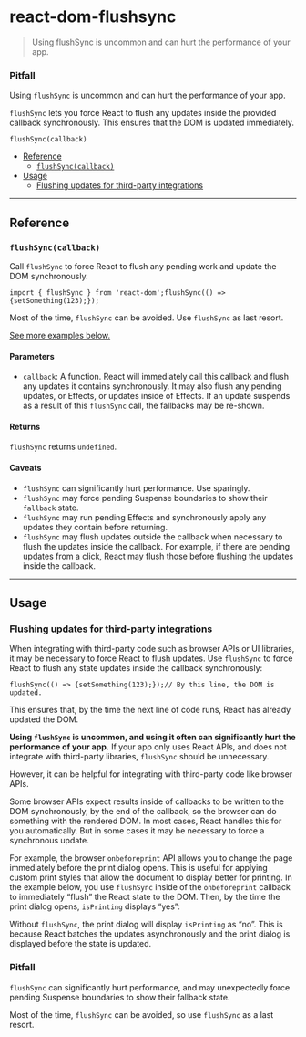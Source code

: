 # react-dom-flushsync

> Using flushSync is uncommon and can hurt the performance of your app.



### Pitfall

Using `flushSync` is uncommon and can hurt the performance of your app.

`flushSync` lets you force React to flush any updates inside the provided callback synchronously. This ensures that the DOM is updated immediately.

    flushSync(callback)

*   [Reference](#reference)
    *   [`flushSync(callback)`](#flushsync)
*   [Usage](#usage)
    *   [Flushing updates for third-party integrations](#flushing-updates-for-third-party-integrations)

* * *

## Reference[](#reference "Link for Reference")

### `flushSync(callback)`[](#flushsync "Link for this heading")

Call `flushSync` to force React to flush any pending work and update the DOM synchronously.

    import { flushSync } from 'react-dom';flushSync(() => {setSomething(123);});

Most of the time, `flushSync` can be avoided. Use `flushSync` as last resort.

[See more examples below.](#usage)

#### Parameters[](#parameters "Link for Parameters")

*   `callback`: A function. React will immediately call this callback and flush any updates it contains synchronously. It may also flush any pending updates, or Effects, or updates inside of Effects. If an update suspends as a result of this `flushSync` call, the fallbacks may be re-shown.

#### Returns[](#returns "Link for Returns")

`flushSync` returns `undefined`.

#### Caveats[](#caveats "Link for Caveats")

*   `flushSync` can significantly hurt performance. Use sparingly.
*   `flushSync` may force pending Suspense boundaries to show their `fallback` state.
*   `flushSync` may run pending Effects and synchronously apply any updates they contain before returning.
*   `flushSync` may flush updates outside the callback when necessary to flush the updates inside the callback. For example, if there are pending updates from a click, React may flush those before flushing the updates inside the callback.

* * *

## Usage[](#usage "Link for Usage")

### Flushing updates for third-party integrations[](#flushing-updates-for-third-party-integrations "Link for Flushing updates for third-party integrations")

When integrating with third-party code such as browser APIs or UI libraries, it may be necessary to force React to flush updates. Use `flushSync` to force React to flush any state updates inside the callback synchronously:

    flushSync(() => {setSomething(123);});// By this line, the DOM is updated.

This ensures that, by the time the next line of code runs, React has already updated the DOM.

**Using `flushSync` is uncommon, and using it often can significantly hurt the performance of your app.** If your app only uses React APIs, and does not integrate with third-party libraries, `flushSync` should be unnecessary.

However, it can be helpful for integrating with third-party code like browser APIs.

Some browser APIs expect results inside of callbacks to be written to the DOM synchronously, by the end of the callback, so the browser can do something with the rendered DOM. In most cases, React handles this for you automatically. But in some cases it may be necessary to force a synchronous update.

For example, the browser `onbeforeprint` API allows you to change the page immediately before the print dialog opens. This is useful for applying custom print styles that allow the document to display better for printing. In the example below, you use `flushSync` inside of the `onbeforeprint` callback to immediately “flush” the React state to the DOM. Then, by the time the print dialog opens, `isPrinting` displays “yes”:

Without `flushSync`, the print dialog will display `isPrinting` as “no”. This is because React batches the updates asynchronously and the print dialog is displayed before the state is updated.

### Pitfall

`flushSync` can significantly hurt performance, and may unexpectedly force pending Suspense boundaries to show their fallback state.

Most of the time, `flushSync` can be avoided, so use `flushSync` as a last resort.
